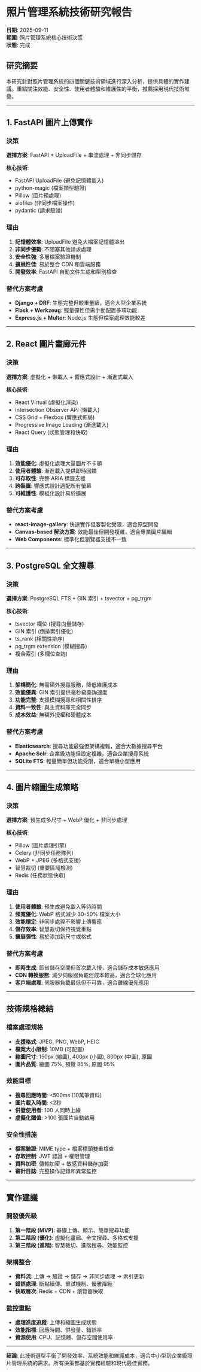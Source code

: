 # 照片管理系統技術研究報告

**日期**: 2025-09-11  
**範圍**: 照片管理系統核心技術決策  
**狀態**: 完成

## 研究摘要

本研究針對照片管理系統的四個關鍵技術領域進行深入分析，提供具體的實作建議。重點關注效能、安全性、使用者體驗和維護性的平衡，推薦採用現代技術堆疊。

---

## 1. FastAPI 圖片上傳實作

### 決策

**選擇方案**: FastAPI + UploadFile + 串流處理 + 非同步儲存

**核心技術**:

- FastAPI UploadFile (避免記憶體載入)
- python-magic (檔案類型驗證)
- Pillow (圖片預處理)
- aiofiles (非同步檔案操作)
- pydantic (請求驗證)

### 理由

1. **記憶體效率**: UploadFile 避免大檔案記憶體溢出
2. **非同步優勢**: 不阻塞其他請求處理
3. **安全性強**: 多層檔案驗證機制
4. **擴展性佳**: 易於整合 CDN 和雲端服務
5. **開發效率**: FastAPI 自動文件生成和型別檢查

### 替代方案考慮

- **Django + DRF**: 生態完整但較重量級，適合大型企業系統
- **Flask + Werkzeug**: 輕量彈性但需手動配置多項功能
- **Express.js + Multer**: Node.js 生態但檔案處理效能較差

---

## 2. React 圖片畫廊元件

### 決策

**選擇方案**: 虛擬化 + 懶載入 + 響應式設計 + 漸進式載入

**核心技術**:

- React Virtual (虛擬化渲染)
- Intersection Observer API (懶載入)
- CSS Grid + Flexbox (響應式佈局)
- Progressive Image Loading (漸進載入)
- React Query (狀態管理和快取)

### 理由

1. **效能優化**: 虛擬化處理大量圖片不卡頓
2. **使用者體驗**: 漸進載入提供即時回饋
3. **可存取性**: 完整 ARIA 標籤支援
4. **跨裝置**: 響應式設計適配所有螢幕
5. **可維護性**: 模組化設計易於擴展

### 替代方案考慮

- **react-image-gallery**: 快速實作但客製化受限，適合原型開發
- **Canvas-based 解決方案**: 效能最佳但開發複雜，適合專業圖片編輯
- **Web Components**: 標準化但瀏覽器支援不一致

---

## 3. PostgreSQL 全文搜尋

### 決策

**選擇方案**: PostgreSQL FTS + GIN 索引 + tsvector + pg_trgm

**核心技術**:

- tsvector 欄位 (搜尋向量儲存)
- GIN 索引 (倒排索引優化)
- ts_rank (相關性排序)
- pg_trgm extension (模糊搜尋)
- 複合索引 (多欄位查詢)

### 理由

1. **架構簡化**: 無需額外搜尋服務，降低維護成本
2. **效能優異**: GIN 索引提供毫秒級查詢速度
3. **功能完整**: 支援模糊搜尋和相關性排序
4. **資料一致性**: 與主資料庫完全同步
5. **成本效益**: 無額外授權和硬體成本

### 替代方案考慮

- **Elasticsearch**: 搜尋功能最強但架構複雜，適合大數據搜尋平台
- **Apache Solr**: 企業級功能但設定複雜，適合企業搜尋系統
- **SQLite FTS**: 輕量簡單但功能受限，適合單機小型應用

---

## 4. 圖片縮圖生成策略

### 決策

**選擇方案**: 預生成多尺寸 + WebP 優化 + 非同步處理

**核心技術**:

- Pillow (圖片處理引擎)
- Celery (非同步任務隊列)
- WebP + JPEG (多格式支援)
- 智慧裁切 (重要區域檢測)
- Redis (任務狀態快取)

### 理由

1. **使用者體驗**: 預生成避免載入等待時間
2. **頻寬優化**: WebP 格式減少 30-50% 檔案大小
3. **效能穩定**: 非同步處理不影響上傳響應
4. **儲存效率**: 智慧裁切保持視覺重點
5. **擴展彈性**: 易於添加新尺寸或格式

### 替代方案考慮

- **即時生成**: 節省儲存空間但首次載入慢，適合儲存成本敏感應用
- **CDN 轉換服務**: 減少伺服器負載但成本較高，適合全球化應用
- **客戶端處理**: 伺服器負載最低但不可靠，適合離線優先應用

---

## 技術規格總結

### 檔案處理規格

- **支援格式**: JPEG, PNG, WebP, HEIC
- **檔案大小限制**: 10MB (可配置)
- **縮圖尺寸**: 150px (縮圖), 400px (小圖), 800px (中圖), 原圖
- **圖片品質**: 縮圖 75%, 預覽 85%, 原圖 95%

### 效能目標

- **搜尋回應時間**: <500ms (10萬筆資料)
- **圖片載入時間**: <2秒
- **併發使用者**: 100 人同時上線
- **虛擬化閾值**: >100 張圖片自動啟用

### 安全性措施

- **檔案驗證**: MIME type + 檔案標頭雙重檢查
- **存取控制**: JWT 認證 + 權限管理
- **資料加密**: 傳輸加密 + 敏感資料儲存加密
- **審計日誌**: 完整操作記錄和異常監控

---

## 實作建議

### 開發優先級

1. **第一階段 (MVP)**: 基礎上傳、顯示、簡單搜尋功能
2. **第二階段 (優化)**: 虛擬化畫廊、全文搜尋、多格式支援
3. **第三階段 (進階)**: 智慧裁切、進階搜尋、效能監控

### 架構整合

- **資料流**: 上傳 → 驗證 → 儲存 → 非同步處理 → 索引更新
- **錯誤處理**: 斷點續傳、重試機制、優雅降級
- **快取層次**: Redis + CDN + 瀏覽器快取

### 監控重點

- **處理進度追蹤**: 上傳和縮圖生成狀態
- **效能指標**: 回應時間、併發量、錯誤率
- **資源使用**: CPU、記憶體、儲存空間使用率

---

**結論**: 此技術選型平衡了開發效率、系統效能和維護成本，適合中小型到企業級照片管理系統的需求。所有決策都基於實務經驗和現代最佳實務。
